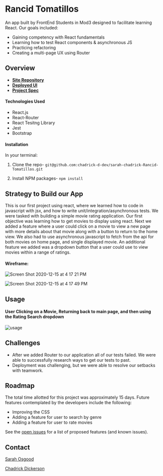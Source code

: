 # Rancid Tomatillos
An app built by FrontEnd Students in Mod3 designed to facilitate learning React. Our goals included: 
* Gaining competency with React fundamentals
* Learning how to test React components & asynchronous JS
* Practicing refactoring
* Creating a multi-page UX using Router

## Overview

- **[Site Repository](https://github.com/chadrick-d-dev/sarah-chadrick-Rancid-Tomatillos)**
- **[Deployed UI](https://chadrick-d-dev.github.io/sarah-chadrick-Rancid-Tomatillos/)**
- **[Project Spec](https://frontend.turing.io/projects/module-3/rancid-tomatillos-v3.html)**

#### Technologies Used

* React.js
* React-Router
* React Tesitng Library
* Jest
* Bootstrap

#### Installation
In your terminal:
1. Clone the repo-
`git@github.com:chadrick-d-dev/sarah-chadrick-Rancid-Tomatillos.git`

2. Install NPM packages- `npm install`

## Strategy to Build our App

This is our first project using react, where we learned how to code in javascript with jsx, and how to write unit/integration/asynchronous tests. We were tasked with building a simple movie rating application. Our first objective was learning how to get movies to display using react. Next we added a feature where a user could click on a movie to view a new page with more details about that movie along with a button to return to the home view. We also had to use asynchronous javascript to fetch from the api for both movies on home page, and single displayed movie. An additional feature we added was a dropdown button that a user could use to view movies within a range of ratings.


#### Wireframe: 
![Screen Shot 2020-12-15 at 4 17 21 PM](https://user-images.githubusercontent.com/12281987/102284287-298bcb80-3ef1-11eb-983e-e47dc9840b4d.png)

![Screen Shot 2020-12-15 at 4 17 49 PM](https://user-images.githubusercontent.com/12281987/102284310-30b2d980-3ef1-11eb-8acc-f24f7df2651e.png)

## Usage
#### User Clicking on a Movie, Returning back to main page, and then using the Rating Search dropdown
![usage](https://user-images.githubusercontent.com/12281987/102286179-fc411c80-3ef4-11eb-89fc-00012768d815.gif)

## Challenges
* After we added Router to our application all of our tests failed. We were able to successfully research ways to get our tests to past.
* Deployment was challenging, but we were able to resolve our setbacks with teamwork.

## Roadmap

The total time allotted for this project was approximately 15 days. Future features contemplated by the developers include the following:

* Improving the CSS
* Adding a feature for user to search by genre
* Adding a feature for user to rate movies

See the [open issues](https://github.com/chadrick-d-dev/sarah-chadrick-Rancid-Tomatillos/issues) for a list of proposed features (and known issues).

## Contact

 [Sarah Osgood](https://github.com/saraho1123)

 [Chadrick Dickerson](https://github.com/chadrick-d-dev)
